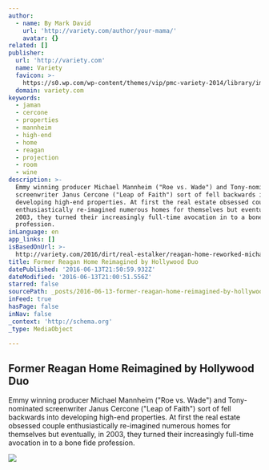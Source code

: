 ```yaml
---
author:
  - name: By Mark David
    url: 'http://variety.com/author/your-mama/'
    avatar: {}
related: []
publisher:
  url: 'http://variety.com'
  name: Variety
  favicon: >-
    https://s0.wp.com/wp-content/themes/vip/pmc-variety-2014/library/images/icons/favicon.ico
  domain: variety.com
keywords:
  - jaman
  - cercone
  - properties
  - mannheim
  - high-end
  - home
  - reagan
  - projection
  - room
  - wine
description: >-
  Emmy winning producer Michael Mannheim ("Roe vs. Wade") and Tony-nominated
  screenwriter Janus Cercone ("Leap of Faith") sort of fell backwards into
  developing high-end properties. At first the real estate obsessed couple
  enthusiastically re-imagined numerous homes for themselves but eventually, in
  2003, they turned their increasingly full-time avocation in to a bone fide
  profession.
inLanguage: en
app_links: []
isBasedOnUrl: >-
  http://variety.com/2016/dirt/real-estalker/reagan-home-reworked-michael-manheim-janus-cercone-1201729802/
title: Former Reagan Home Reimagined by Hollywood Duo
datePublished: '2016-06-13T21:50:59.932Z'
dateModified: '2016-06-13T21:00:51.556Z'
starred: false
sourcePath: _posts/2016-06-13-former-reagan-home-reimagined-by-hollywood-duo.md
inFeed: true
hasPage: false
inNav: false
_context: 'http://schema.org'
_type: MediaObject

---
```

<article style=""><h1>Former Reagan Home Reimagined by Hollywood Duo</h1><p>Emmy winning producer Michael Mannheim ("Roe vs. Wade") and Tony-nominated screenwriter Janus Cercone ("Leap of Faith") sort of fell backwards into developing high-end properties. At first the real estate obsessed couple enthusiastically re-imagined numerous homes for themselves but eventually, in 2003, they turned their increasingly full-time avocation in to a bone fide profession.</p><img src="https://i2.wp.com/pmcvariety.files.wordpress.com/2016/03/regean-home-redecorated-palisades.jpg?fit=440%2C330&amp;ssl=1" /></article>